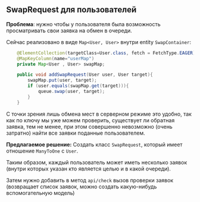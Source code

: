 ## SwapRequest для пользователей

**Проблема**: нужно чтобы у пользователя была возможность просматривать свои заявка на обмен в очереди.

Сейчас реализовано в виде `Map<User, User>` внутри entity `SwapContainer`:
```java
    @ElementCollection(targetClass=User.class, fetch = FetchType.EAGER)
    @MapKeyColumn(name="userMap")
    private Map<User , User> swapMap;

    public void addSwapRequest(User user, User target){
        swapMap.put(user, target);
        if (user.equals(swapMap.get(target))){
            queue.swap(user, target);
        }
    }
```

С точки зрения лишь обмена мест в серверном режиме это удобно, так как по ключу мы уже можем проверить, существует ли обратная заявка,
тем не менее, при этом совершенно невозможно (очень затратно) найти все заявки поданные пользователем.

**Предлагаемое решение:** Создать класс `SwapRequest`, который имеет отношение `ManyToOne` с `User`.

Таким образом, каждый пользователь может иметь несколько заявок (внутри которых указан кто является целью и в какой очереди).

Затем нужно добавить в метод `api/check` вызов проверки заявок (возвращает список заявок, можно создать какую-нибудь вспомогательную модель)
